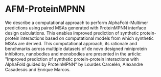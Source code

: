 # AFM-ProteinMPNN

We describe a computational approach to perform AlphaFold-Multimer predictions using paired MSAs generated with ProteinMPNN interface design calculations. This enables improved prediction of synthetic protein-protein interactions based on computational models from which synthetic MSAs are derived. This computational approach, its rationale and benchmarks across multiple datasets of de novo designed miniprotein inhibitors, nanobodies and monobodies are presented in the article: "Improved prediction of synthetic protein-protein interactions with AlphaFold guided by ProteinMPNN" by Lourdes Carcelén, Alexandre Casadesús and Enrique Marcos.
